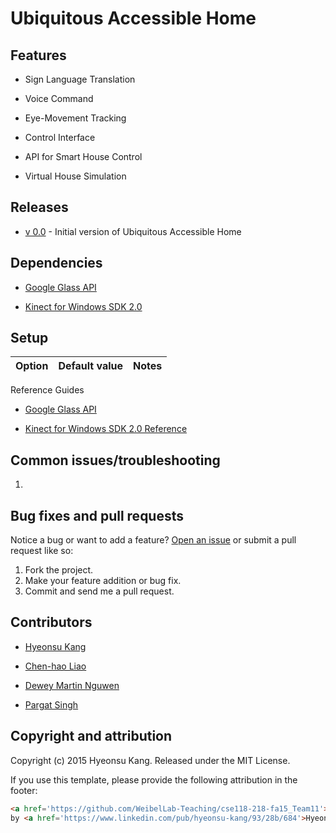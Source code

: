 # Ubiquitous Accessible Home

## Features

* Sign Language Translation

* Voice Command

* Eye-Movement Tracking

* Control Interface

* API for Smart House Control

* Virtual House Simulation

## Releases
* [v 0.0](https://github.com/WeibelLab-Teaching/cse118-218-fa15_Team11) - Initial version of Ubiquitous Accessible Home

## Dependencies

* [Google Glass API](https://developers.google.com/glass/develop/gdk/voice)

* [Kinect for Windows SDK 2.0](https://msdn.microsoft.com/library/dn799271.aspx)


## Setup


| Option           | Default value           | Notes                                                                                                                                                         |
|------------------|-------------------------|---------------------------------------------------------------------------------------------------------------------------------------------------------------|

Reference Guides

* [Google Glass API](https://developers.google.com/glass/develop/gdk/voice)

* [Kinect for Windows SDK 2.0 Reference](https://msdn.microsoft.com/library/dn799271.aspx)

## Common issues/troubleshooting

1. 

## Bug fixes and pull requests

Notice a bug or want to add a feature? [Open an issue](https://github.com/WeibelLab-Teaching/cse118-218-fa15_Team11/issues) or submit a pull request like so:

1. Fork the project.
1. Make your feature addition or bug fix.
1. Commit and send me a pull request.

## Contributors 

* [Hyeonsu Kang](https://www.linkedin.com/pub/hyeonsu-kang/93/28b/684)

* [Chen-hao Liao](https://github.com/Chenhaoxd)

* [Dewey Martin Nguwen](https://github.com/martininguyen)

* [Pargat Singh](https://github.com/gotsingh)

## Copyright and attribution

Copyright (c) 2015 Hyeonsu Kang. Released under the MIT License.

If you use this template, please provide the following attribution in the footer: 

```html
<a href='https://github.com/WeibelLab-Teaching/cse118-218-fa15_Team11'>Ubiquitous Accessible Home</a> 
by <a href='https://www.linkedin.com/pub/hyeonsu-kang/93/28b/684'>Hyeonsu Kang</a>.
```
